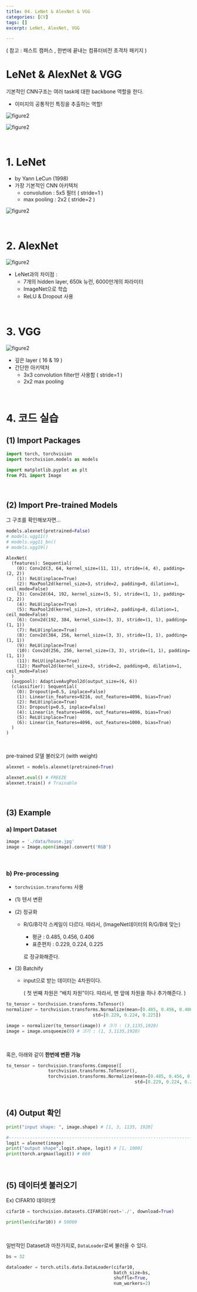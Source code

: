 ```yaml
---
title: 04. LeNet & AlexNet & VGG
categories: [CV]
tags: []
excerpt: LeNet, AlexNet, VGG

---
```


<script src="https://cdn.mathjax.org/mathjax/latest/MathJax.js?config=TeX-AMS-MML_HTMLorMML" type="text/javascript"></script>

( 참고 : 패스트 캠퍼스 , 한번에 끝내는 컴퓨터비전 초격차 패키지 )

# LeNet & AlexNet & VGG

기본적인 CNN구조는 여러 task에 대한 backbone 역할을 한다.

- 이미지의 공통적인 특징을 추출하는 역할!

![figure2](/assets/img/cv/cv158.png)

![figure2](/assets/img/cv/cv159.png)

<br>

# 1. LeNet

- by Yann LeCun (1998)
- 가장 기본적인 CNN 아키텍처
  - convolution : 5x5 필터 ( stride=1 )
  - max pooling : 2x2 ( stride=2 ) 

![figure2](/assets/img/cv/cv160.png)

<br>

# 2. AlexNet

![figure2](/assets/img/cv/cv161.png)

- LeNet과의 차이점 :
  - 7개의 hidden layer, 650k 뉴런, 6000만개의 파라미터
  - ImageNet으로 학습
  - ReLU & Dropout 사용

<br>

# 3. VGG

![figure2](/assets/img/cv/cv161.png)

- 깊은 layer ( 16 & 19 )
- 간단한 아키텍처
  - 3x3 convolution filter만 사용함 ( stride=1 )
  - 2x2 max pooling

<br>

# 4. 코드 실습

## (1) Import Packages

```python
import torch, torchvision
import torchvision.models as models

import matplotlib.pyplot as plt
from PIL import Image
```

<br>

## (2) Import Pre-trained Models

그 구조를 확인해보자면…

```python
models.alexnet(pretrained=False)
# models.vgg11()
# models.vgg11_bn()
# models.vgg19()
```

```
AlexNet(
  (features): Sequential(
    (0): Conv2d(3, 64, kernel_size=(11, 11), stride=(4, 4), padding=(2, 2))
    (1): ReLU(inplace=True)
    (2): MaxPool2d(kernel_size=3, stride=2, padding=0, dilation=1, ceil_mode=False)
    (3): Conv2d(64, 192, kernel_size=(5, 5), stride=(1, 1), padding=(2, 2))
    (4): ReLU(inplace=True)
    (5): MaxPool2d(kernel_size=3, stride=2, padding=0, dilation=1, ceil_mode=False)
    (6): Conv2d(192, 384, kernel_size=(3, 3), stride=(1, 1), padding=(1, 1))
    (7): ReLU(inplace=True)
    (8): Conv2d(384, 256, kernel_size=(3, 3), stride=(1, 1), padding=(1, 1))
    (9): ReLU(inplace=True)
    (10): Conv2d(256, 256, kernel_size=(3, 3), stride=(1, 1), padding=(1, 1))
    (11): ReLU(inplace=True)
    (12): MaxPool2d(kernel_size=3, stride=2, padding=0, dilation=1, ceil_mode=False)
  )
  (avgpool): AdaptiveAvgPool2d(output_size=(6, 6))
  (classifier): Sequential(
    (0): Dropout(p=0.5, inplace=False)
    (1): Linear(in_features=9216, out_features=4096, bias=True)
    (2): ReLU(inplace=True)
    (3): Dropout(p=0.5, inplace=False)
    (4): Linear(in_features=4096, out_features=4096, bias=True)
    (5): ReLU(inplace=True)
    (6): Linear(in_features=4096, out_features=1000, bias=True)
  )
)
```

<br>

pre-trained 모델 불러오기 (with weight)

```python
alexnet = models.alexnet(pretrained=True)

alexnet.eval() # FREEZE
alexnet.train() # Trainable
```

<br>

## (3) Example

### a) Import Dataset

```python
image = './data/house.jpg'
image = Image.open(image).convert('RGB')
```

<br>

### b) Pre-processing

- `torchvision.transforms` 사용

- (1) 텐서 변환

- (2) 정규화

  - R/G/B각각 스케일이 다르다. 따라서, (ImageNet데이터의 R/G/B에 맞는)

    - 평균 : 0.485, 0.456, 0.406
    - 표준편차 : 0.229, 0.224, 0.225

    로 정규화해준다.

- (3) Batchify

  - input으로 받는 데이터는 4차원이다.

    ( 첫 번째 차원은 “배치 차원”이다. 따라서, 맨 앞에 차원을 하나 추가해준다. )

```python
to_tensor = torchvision.transforms.ToTensor()
normalizer = torchvision.transforms.Normalize(mean=[0.485, 0.456, 0.406],
                                 std=[0.229, 0.224, 0.225])

image = normalizer(to_tensor(image)) # 크기 : (3,1135,1920)
image = image.unsqueeze(0) # 크기 : (1, 3,1135,1920)
```

<br>

혹은, 아래와 같이 **한번에 변환 가능**

```python
to_tensor = torchvision.transforms.Compose([
                torchvision.transforms.ToTensor(),
                torchvision.transforms.Normalize(mean=[0.485, 0.456, 0.406],
                                                 std=[0.229, 0.224, 0.225])])
```

<br>

## (4) Output 확인

```python
print("input shape: ", image.shape) # [1, 3, 1135, 1920]

#------------------------------------------------------------------------#
logit = alexnet(image)
print("output shape",logit.shape, logit) # [1, 1000]
print(torch.argmax(logit)) # 660
```

<br>

## (5) 데이터셋 불러오기

Ex) CIFAR10 데이터셋

```python
cifar10 = torchvision.datasets.CIFAR10(root='./', download=True)

print(len(cifar10)) # 50000
```

<br>

일반적인 Dataset과 마찬가지로, `DataLoader`로써 불러올 수 있다.

```python
bs = 32

dataloader = torch.utils.data.DataLoader(cifar10, 
                                         batch_size=bs, 
                                         shuffle=True, 
                                         num_workers=2)
```

